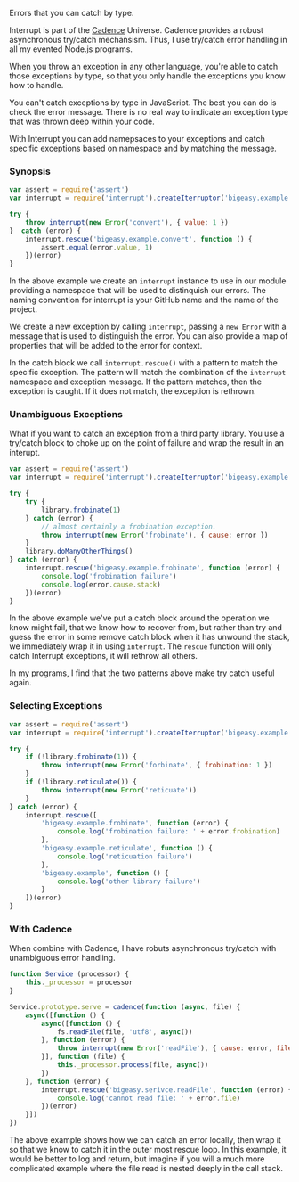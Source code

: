 Errors that you can catch by type.

Interrupt is part of the [Cadence](https://github.com/bigeasy/cadence) Universe.
Cadence provides a robust asynchronous try/catch mechansism. Thus, I use
try/catch error handling in all my evented Node.js programs.

When you throw an exception in any other language, you're able to catch those
exceptions by type, so that you only handle the exceptions you know how to
handle.

You can't catch exceptions by type in JavaScript. The best you can do is check
the error message. There is no real way to indicate an exception type that was
thrown deep within your code.

With Interrupt you can add namepsaces to your exceptions and catch specific
exceptions based on namespace and by matching the message.

### Synopsis

```javascript
var assert = require('assert')
var interrupt = require('interrupt').createIterruptor('bigeasy.example')

try {
    throw interrupt(new Error('convert'), { value: 1 })
}  catch (error) {
    interrupt.rescue('bigeasy.example.convert', function () {
        assert.equal(error.value, 1)
    })(error)
}
```

In the above example we create an `interrupt` instance to use in our module
providing a namespace that will be used to distinquish our errors. The naming
convention for interrupt is your GitHub name and the name of the project.

We create a new exception by calling `interrupt`, passing a `new Error` with a
message that is used to distinguish the error. You can also provide a map of
properties that will be added to the error for context.

In the catch block we call `interrupt.rescue()` with a pattern to match the
specific exception. The pattern will match the combination of the `interrupt`
namespace and exception message. If the pattern matches, then the exception is
caught. If it does not match, the exception is rethrown.

### Unambiguous Exceptions

What if you want to catch an exception from a third party library. You use a
try/catch block to choke up on the point of failure and wrap the result in an
interupt.

```javascript
var assert = require('assert')
var interrupt = require('interrupt').createIterruptor('bigeasy.example')

try {
    try {
        library.frobinate(1)
    } catch (error) {
        // almost certainly a frobination exception.
        throw interrupt(new Error('frobinate'), { cause: error })
    }
    library.doManyOtherThings()
} catch (error) {
    interrupt.rescue('bigeasy.example.frobinate', function (error) {
        console.log('frobination failure')
        console.log(error.cause.stack)
    })(error)
}
```

In the above example we've put a catch block around the operation we know might
fail, that we know how to recover from, but rather than try and guess the error
in some remove catch block when it has unwound the stack, we immediately wrap it
in using `interrupt`. The `rescue` function will only catch Interrupt
exceptions, it will rethrow all others.

In my programs, I find that the two patterns above make try catch useful again.

### Selecting Exceptions

```javascript
var assert = require('assert')
var interrupt = require('interrupt').createIterruptor('bigeasy.example')

try {
    if (!library.frobinate(1)) {
        throw interrupt(new Error('forbinate', { frobination: 1 })
    }
    if (!library.reticulate()) {
        throw interrupt(new Error('reticuate'))
    }
} catch (error) {
    interrupt.rescue([
        'bigeasy.example.frobinate', function (error) {
            console.log('frobination failure: ' + error.frobination)
        },
        'bigeasy.example.reticulate', function () {
            console.log('reticuation failure')
        },
        'bigeasy.example', function () {
            console.log('other library failure')
        }
    ])(error)
}
```

### With Cadence

When combine with Cadence, I have robuts asynchronous try/catch with unambiguous
error handling.

```javascript
function Service (processor) {
    this._processor = processor
}

Service.prototype.serve = cadence(function (async, file) {
    async([function () {
        async([function () {
            fs.readFile(file, 'utf8', async())
        }, function (error) {
            throw interrupt(new Error('readFile'), { cause: error, file: file })
        }], function (file) {
            this._processor.process(file, async())
        })
    }, function (error) {
        interrupt.rescue('bigeasy.serivce.readFile', function (error) {
            console.log('cannot read file: ' + error.file)
        })(error)
    }])
})
```

The above example shows how we can catch an error locally, then wrap it so that
we know to catch it in the outer most rescue loop. In this example, it would be
better to log and return, but imagine if you will a much more complicated
example where the file read is nested deeply in the call stack.
